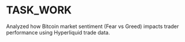 # TASK_WORK
Analyzed how Bitcoin market sentiment (Fear vs Greed) impacts trader performance using Hyperliquid trade data.
